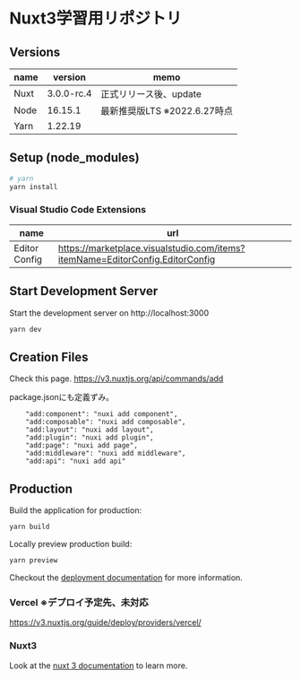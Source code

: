 # Nuxt3学習用リポジトリ

## Versions

| name | version | memo |
|---|---|---|
| Nuxt | 3.0.0-rc.4 | 正式リリース後、update |
| Node | 16.15.1 | 最新推奨版LTS ※2022.6.27時点 |
| Yarn | 1.22.19 | |

## Setup (node_modules)

```bash
# yarn
yarn install
```

### Visual Studio Code Extensions

| name | url |
|---|---|
| Editor Config | https://marketplace.visualstudio.com/items?itemName=EditorConfig.EditorConfig |

## Start Development Server

Start the development server on http://localhost:3000

```bash
yarn dev
```

## Creation Files

Check this page. https://v3.nuxtjs.org/api/commands/add

package.jsonにも定義ずみ。

```
    "add:component": "nuxi add component",
    "add:composable": "nuxi add composable",
    "add:layout": "nuxi add layout",
    "add:plugin": "nuxi add plugin",
    "add:page": "nuxi add page",
    "add:middleware": "nuxi add middleware",
    "add:api": "nuxi add api"
```

## Production

Build the application for production:

```bash
yarn build
```

Locally preview production build:

```bash
yarn preview
```

Checkout the [deployment documentation](https://v3.nuxtjs.org/guide/deploy/presets) for more information.

### Vercel ※デプロイ予定先、未対応

https://v3.nuxtjs.org/guide/deploy/providers/vercel/

### Nuxt3

Look at the [nuxt 3 documentation](https://v3.nuxtjs.org) to learn more.
